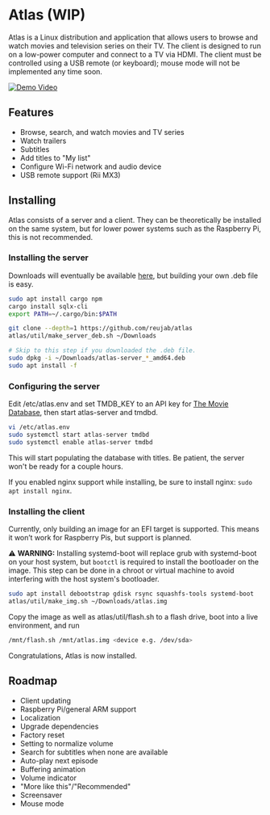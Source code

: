# Atlas (WIP)

Atlas is a Linux distribution and application that allows users to browse and watch movies and television series on their TV. The client is designed to run on a low-power computer and connect to a TV via HDMI. The client must be controlled using a USB remote (or keyboard); mouse mode will not be implemented any time soon.

[![Demo Video](https://github.com/user-attachments/assets/b1f202c6-6a03-48d8-bcb9-9cbae029c5e8)](https://youtu.be/6ZaPexEaSco)

## Features

- Browse, search, and watch movies and TV series
- Watch trailers
- Subtitles
- Add titles to "My list"
- Configure Wi-Fi network and audio device
- USB remote support (Rii MX3)

## Installing

Atlas consists of a server and a client. They can be theoretically be installed on the same system, but for lower power systems such as the Raspberry Pi, this is not recommended.

### Installing the server

Downloads will eventually be available [here](https://github.com/reujab/atlas/releases), but building your own .deb file is easy.

```sh
sudo apt install cargo npm
cargo install sqlx-cli
export PATH=~/.cargo/bin:$PATH

git clone --depth=1 https://github.com/reujab/atlas
atlas/util/make_server_deb.sh ~/Downloads

# Skip to this step if you downloaded the .deb file.
sudo dpkg -i ~/Downloads/atlas-server_*_amd64.deb
sudo apt install -f
```

### Configuring the server

Edit /etc/atlas.env and set TMDB_KEY to an API key for [The Movie Database](https://developer.themoviedb.org/docs/getting-started), then start atlas-server and tmdbd.

```sh
vi /etc/atlas.env
sudo systemctl start atlas-server tmdbd
sudo systemctl enable atlas-server tmdbd
```

This will start populating the database with titles. Be patient, the server won't be ready for a couple hours.

If you enabled nginx support while installing, be sure to install nginx: `sudo apt install nginx`.

### Installing the client

Currently, only building an image for an EFI target is supported. This means it won’t work for Raspberry Pis, but support is planned.

:warning: **WARNING:** Installing systemd-boot will replace grub with systemd-boot on your host system, but `bootctl` is required to install the bootloader on the image. This step can be done in a chroot or virtual machine to avoid interfering with the host system's bootloader.

```sh
sudo apt install debootstrap gdisk rsync squashfs-tools systemd-boot
atlas/util/make_img.sh ~/Downloads/atlas.img
```

Copy the image as well as atlas/util/flash.sh to a flash drive, boot into a live environment, and run

```sh
/mnt/flash.sh /mnt/atlas.img <device e.g. /dev/sda>
```

Congratulations, Atlas is now installed.

## Roadmap

- Client updating
- Raspberry Pi/general ARM support
- Localization
- Upgrade dependencies
- Factory reset
- Setting to normalize volume
- Search for subtitles when none are available
- Auto-play next episode
- Buffering animation
- Volume indicator
- "More like this"/"Recommended"
- Screensaver
- Mouse mode
